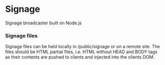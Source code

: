 Signage
=======

Signage broadcaster built on Node.js

### Signage files
Signage files can be held locally in /public/signage or on a remote site. The files should be HTML partial files, i.e. HTML without HEAD and BODY tags as their contents are pushed to clients and injected into the clients DOM.
